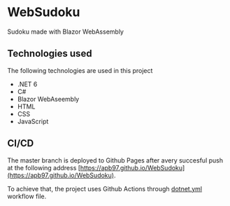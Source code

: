 # WebSudoku
Sudoku made with Blazor WebAssembly

## Technologies used

The following technologies are used in this project
- .NET 6
- C#
- Blazor WebAseembly
- HTML
- CSS
- JavaScript

## CI/CD

The master branch is deployed to Github Pages after avery succesful push at the following address [https://apb97.github.io/WebSudoku](https://apb97.github.io/WebSudoku).

To achieve that, the project uses Github Actions through [dotnet.yml](.github/workflows/dotnet.yml) workflow file.

